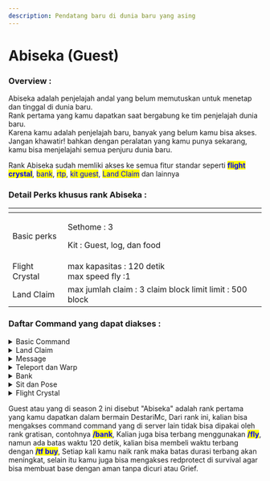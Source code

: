```yaml
---
description: Pendatang baru di dunia baru yang asing
---
```


# Abiseka (Guest)

### Overview :

Abiseka adalah penjelajah andal yang belum memutuskan untuk menetap dan tinggal di dunia baru. \
Rank pertama yang kamu dapatkan saat bergabung ke tim penjelajah dunia baru.\
Karena kamu adalah penjelajah baru, banyak yang belum kamu bisa akses. \
Jangan khawatir! bahkan dengan peralatan yang kamu punya sekarang, kamu bisa menjelajahi semua penjuru dunia baru.

Rank Abiseka sudah memliki akses ke semua fitur standar seperti <mark style="color:blue;">**flight crystal**</mark>, <mark style="color:blue;">bank</mark>, <mark style="color:blue;">rtp</mark>, <mark style="color:blue;">kit guest</mark>, <mark style="color:blue;">Land Claim</mark> dan lainnya

### Detail Perks khusus rank Abiseka :&#x20;

<table data-view="cards"><thead><tr><th></th><th></th><th></th></tr></thead><tbody><tr><td>Basic perks</td><td><p>Sethome : 3</p><p>Kit : Guest, log, dan food</p></td><td></td></tr><tr><td>Flight Crystal</td><td>max kapasitas : 120 detik<br>max speed fly :1</td><td></td></tr><tr><td>Land Claim</td><td>max jumlah claim : 3 claim block limit limit : 500 block</td><td></td></tr></tbody></table>

### Daftar Command yang dapat diakses :&#x20;

<details>

<summary>Basic Command</summary>

Melihat jumlah warn pada akun sendiri : /warns\
Menampilkan menu enchant : /enchants \
Toggle deskripsi enchant di item : /enchdesc\
Set status ke afk : /afk\
kembali ke tempat sebelum kamu teleport : /back \
cek balance kamu atau player lain : /bal \[player lain]\
leaderboard balance tertinggi : /baltop \[halaman]\
hapus home : /delhome \<nama home>\
kirim pesan ke staff online : /helpop \<pesan>\
tampilkan posisi kamu : /getpos \
bayar player : /pay \<player> \<jumlah>\
lihat playtime kamu atau player lain : /playtime \[player]\
tampilkan nama asli player : /realname \<player>\
Menuju spawn: /spawn \
Buat home point : /sethome \<nama home> \
Menu disposal : /disposal \
List semua chat placeholder : /ic list \
Upgrade ke rank selanjutnya : /rankup \
lihat semua rank : /ranks\
Ganti skin : /skin set \<nama skin | url>\
toggle pvp : /pvp \[on | start | off | stop]\
claim kit : /kit \<nama kit>\
Bunuh diri : /suicide \
Akses Graves : /graves\
Daftar graves kamu : /graves list\
Vote server : /vote

</details>

<details>

<summary>Land Claim</summary>

#### Region management:&#x20;

Set titik claim 1 : /rp pos1  \
Set titik claim 2 : /rp pos2 \
dapatkan wand claim tool : /rp wand\
claim sesuai posisi  : /rp claim \[regionName] \
atur prioritas sub claim  : /rp priority \<prioritas>\
rename claim : /rp rename \<nama>\
tampilkan info claim : /rp info \
tampilkan border claim  : /rp border \
atur flag claim : /rp flag \
set welcome message : /rp welcome \<message/off/hide> \
kick dan cegah player masuk ke claim sementara : /rp kick \<player>\
hapus claim : /rp delete&#x20;

#### Member Management:

promosikan member claim ke admin claim : /rp addadmin \<player>\
promosikan member/admin claim ke leader claim : /rp addleader \<player> \
tambahkan player ke claim : /rp addmember \<player>\
keluarkan member dari claim : /rp removemember \<player>\
demotasi admin claim ke member claim : /rp removeadmin \<player>\
demotasi leader claim ke admin claim : /rp removeleader \<player>

#### Lainnya:

Help page : /rp help \
Lihat daftar semua claim kamu : /rp list \
Lihat claim di dekat kamu : /rp near \
Hitung harga claim : /rp value

</details>

<details>

<summary>Message</summary>

block pesan pribadi dari player tertentu : /ignore \<player>\
private message : /msg \<player> \<pesan>\
toggle private message : /msgtoggle \[on | off]\
Toggle mention : /mentiontoggle\
Ganti mode reply : /rtoggle

</details>

<details>

<summary>Teleport dan Warp</summary>

Random teleport : /rtp\
tampilkan daftar warp : /warps\
teleport ke warp point : /warp \<nama warp>\
Buat permintaan teleport ke lokasi player : /tpa \<nama player>\
Buat permintaan teleport player ke lokasi kamu : /tpahere \<nama player>\
Terima permintaan teleport : /tpaccept \
Tolak permintaan teleport : /tpdeny \
Batalkan permintaan teleport : /tpcancel&#x20;

</details>

<details>

<summary>Bank</summary>

membuka gui bank : /bank\
cek leaderboard saldo tertinggi : /banktop \
transfer saldo ke player lain : /bank pay \<player>\
cek kapan bisa mendapatkan interest selanjutnya : /bank interest\
Tarik saldo dari bank : /bank withdraw \<jumlah | all | persentase>\
Deposit saldo ke bank : /bank deposit \<jumlah | all | persentase>

</details>

<details>

<summary>Sit dan Pose</summary>

pose bellyflop : /bellyflop \
pose crawl: /crawl\
pose spin : /spin\
pose lay : /lay \
pose duduk : /sit \
toggle klik untuk duduk di block : /sittoggle

</details>

<details>

<summary>Flight Crystal</summary>

toggle fly crystal : /fly , /tf\
shop fly : /fly shop \
ganti speed fly : /fly speed \[speed] \
lihat sisa waktu fly : /fly time \
menu trails : /fly trails

</details>

Guest atau yang di season 2 ini disebut "Abiseka" adalah rank pertama yang kamu dapatkan dalam bermain DestariMc, Dari rank ini, kalian bisa mengakses command command yang di server lain tidak bisa dipakai oleh rank gratisan, contohnya <mark style="color:blue;">**/bank**</mark>, Kalian juga bisa terbang menggunakan <mark style="color:blue;">**/fly**</mark>, namun ada batas waktu 120 detik, kalian bisa membeli waktu terbang dengan <mark style="color:blue;">**/tf buy**</mark>, Setiap kali kamu naik rank maka batas durasi terbang akan meningkat, selain itu kamu juga bisa mengakses redprotect di survival agar bisa membuat base dengan aman tanpa dicuri atau Grief.

